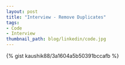 ```yaml
---
layout: post
title: "Interview - Remove Duplicates"
tags:
- Code
- Interview
thumbnail_path: blog/linkedin/code.jpg
---  
```


{% gist kaushik88/3a1604a5b50391bccafb %}
